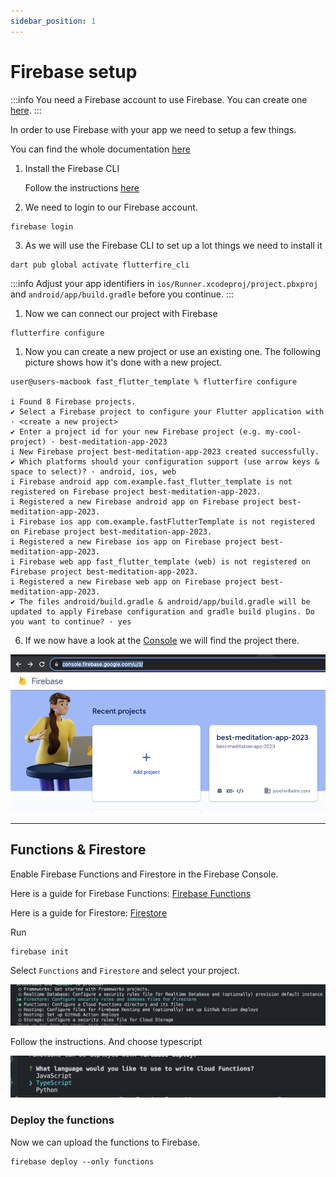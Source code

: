 ```yaml
---
sidebar_position: 1
---
```


# Firebase setup

:::info
You need a Firebase account to use Firebase. You can create one [here](https://console.firebase.google.com/u/3/).
:::

In order to use Firebase with your app we need to setup a few things. 

You can find the whole documentation [here](https://firebase.google.com/docs/flutter/setup?platform=ios)

1. Install the Firebase CLI

    Follow the instructions [here](https://firebase.google.com/docs/cli#setup_update_cli)


2. We need to login to our Firebase account.

```
firebase login
````

3. As we will use the Firebase CLI to set up a lot things we need to install it 


```
dart pub global activate flutterfire_cli
```

:::info
Adjust your app identifiers in `ios/Runner.xcodeproj/project.pbxproj` and `android/app/build.gradle` before you continue.
:::

1. Now we can connect our project with Firebase 
```
flutterfire configure
```

1. Now you can create a new project or use an existing one. The following picture shows how it's done with a new project. 

```shell
user@users-macbook fast_flutter_template % flutterfire configure

i Found 8 Firebase projects.                                                                                                                                                                                                                                                        
✔ Select a Firebase project to configure your Flutter application with · <create a new project>                                                                                                                                                                                     
✔ Enter a project id for your new Firebase project (e.g. my-cool-project) · best-meditation-app-2023                                                                                                                                                                                
i New Firebase project best-meditation-app-2023 created successfully.                                                                                                                                                                                                               
✔ Which platforms should your configuration support (use arrow keys & space to select)? · android, ios, web                                                                                                                                                                         
i Firebase android app com.example.fast_flutter_template is not registered on Firebase project best-meditation-app-2023.                                                                                                                                                            
i Registered a new Firebase android app on Firebase project best-meditation-app-2023.                                                                                                                                                                                               
i Firebase ios app com.example.fastFlutterTemplate is not registered on Firebase project best-meditation-app-2023.                                                                                                                                                                  
i Registered a new Firebase ios app on Firebase project best-meditation-app-2023.                                                                                                                                                                                                   
i Firebase web app fast_flutter_template (web) is not registered on Firebase project best-meditation-app-2023.                                                                                                                                                                      
i Registered a new Firebase web app on Firebase project best-meditation-app-2023.                                                                                                                                                                                                   
✔ The files android/build.gradle & android/app/build.gradle will be updated to apply Firebase configuration and gradle build plugins. Do you want to continue? · yes                                                                                                                                                                                                         

```

6. If we now have a look at the [Console](https://console.firebase.google.com/u/3/) we will find the project there. 

![Firebase Console](assets/firebase-console.png)


--- 


## Functions & Firestore

Enable Firebase Functions and Firestore in the Firebase Console. 

Here is a guide for Firebase Functions: [Firebase Functions](https://firebase.google.com/docs/functions/get-started?gen=1st)

Here is a guide for Firestore: [Firestore](https://firebase.google.com/docs/firestore/quickstart?gen=1st)

Run 
```
firebase init
```

Select `Functions` and `Firestore` and select your project.

![Firebase Console](assets/firebase-init.png)

Follow the instructions. And choose typescript

![Firebase Console](assets/firebase-functions-language.png)


### Deploy the functions

Now we can upload the functions to Firebase. 

```
firebase deploy --only functions
```






